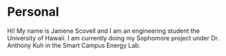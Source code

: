 # Personal
Hi! My name is Janiene Scovell and I am an engineering student the University of Hawaii. I am currently doing my Sophomore project under Dr. Anthony Kuh in the Smart Campus Energy Lab.

